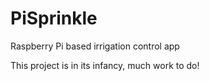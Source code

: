 # PiSprinkle
Raspberry Pi based irrigation control app

This project is in its infancy, much work to do!
